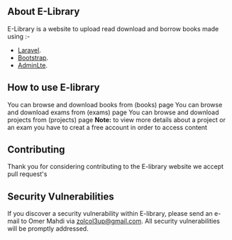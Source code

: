 ## About E-Library

E-Library is a website to upload read download and borrow books made using :-

- [Laravel](https://laravel.com).
- [Bootstrap](https://getbootstrap.com/).
- [AdminLte](https://adminlte.io).

## How to use E-library

You can browse and download books from (books) page
You can browse and download exams from (exams) page
You can browse and download projects from (projects) page
<b>Note:</b> to view more details about a project or an exam you have to creat a free account in order to access content

## Contributing

Thank you for considering contributing to the E-library website we accept pull request's

## Security Vulnerabilities

If you discover a security vulnerability within E-library, please send an e-mail to Omer Mahdi via [zolcol3up@gmail.com](mailto:zolcol3up@gmail.com). All security vulnerabilities will be promptly addressed.

